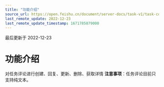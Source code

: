 ```yaml
---
title: "功能介绍"
source_url: https://open.feishu.cn/document/server-docs/task-v1/task-comment/overview
last_remote_update: 2022-12-23
last_remote_update_timestamp: 1671785879000
---
```

最后更新于 2022-12-23

# 功能介绍
对任务评论进行创建、回复、更新、删除、获取详情
**注意事项**：任务评论目前只支持纯文本。
